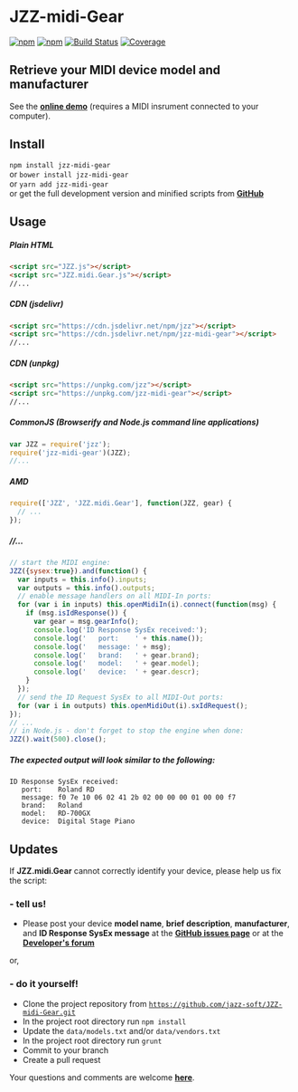 # JZZ-midi-Gear

[![npm](https://img.shields.io/npm/v/jzz-midi-gear.svg)](https://www.npmjs.com/package/jzz-midi-gear)
[![npm](https://img.shields.io/npm/dt/jzz-midi-gear.svg)](https://www.npmjs.com/package/jzz-midi-gear)
[![Build Status](https://travis-ci.com/jazz-soft/JZZ-midi-Gear.svg?branch=master)](https://travis-ci.com/jazz-soft/JZZ-midi-Gear)
[![Coverage](https://coveralls.io/repos/github/jazz-soft/JZZ-midi-Gear/badge.svg?branch=master)](https://coveralls.io/github/jazz-soft/JZZ-midi-Gear?branch=master)

## Retrieve your MIDI device model and manufacturer

See the [**online demo**](https://jazz-soft.github.io/modules/gear/index.html)
(requires a MIDI insrument connected to your computer).

## Install

`npm install jzz-midi-gear`  
or `bower install jzz-midi-gear`  
or `yarn add jzz-midi-gear`  
or get the full development version and minified scripts from [**GitHub**](https://github.com/jazz-soft/JZZ-midi-Gear)

## Usage

##### Plain HTML

```html
<script src="JZZ.js"></script>
<script src="JZZ.midi.Gear.js"></script>
//...
```

##### CDN (jsdelivr)

```html
<script src="https://cdn.jsdelivr.net/npm/jzz"></script>
<script src="https://cdn.jsdelivr.net/npm/jzz-midi-gear"></script>
//...
```

##### CDN (unpkg)

```html
<script src="https://unpkg.com/jzz"></script>
<script src="https://unpkg.com/jzz-midi-gear"></script>
//...
```

##### CommonJS (Browserify and Node.js command line applications)

```js
var JZZ = require('jzz');
require('jzz-midi-gear')(JZZ);
//...
```

##### AMD

```js
require(['JZZ', 'JZZ.midi.Gear'], function(JZZ, gear) {
  // ...
});
```

##### //...

```js
// start the MIDI engine:
JZZ({sysex:true}).and(function() {
  var inputs = this.info().inputs;
  var outputs = this.info().outputs;
  // enable message handlers on all MIDI-In ports:
  for (var i in inputs) this.openMidiIn(i).connect(function(msg) {
    if (msg.isIdResponse()) {
      var gear = msg.gearInfo();
      console.log('ID Response SysEx received:');
      console.log('   port:    ' + this.name());
      console.log('   message: ' + msg);
      console.log('   brand:   ' + gear.brand);
      console.log('   model:   ' + gear.model);
      console.log('   device:  ' + gear.descr);
    }
  });
  // send the ID Request SysEx to all MIDI-Out ports:
  for (var i in outputs) this.openMidiOut(i).sxIdRequest();
});
// ...
// in Node.js - don't forget to stop the engine when done:
JZZ().wait(500).close();
```

##### The expected output will look similar to the following:

```
ID Response SysEx received:
   port:    Roland RD
   message: f0 7e 10 06 02 41 2b 02 00 00 00 01 00 00 f7
   brand:   Roland
   model:   RD-700GX
   device:  Digital Stage Piano
```

## Updates

If **JZZ.midi.Gear** cannot correctly identify your device, please help us fix the script:

### - tell us!
* Please post your device **model name**, **brief description**, **manufacturer**, and **ID Response SysEx message**
at the [**GitHub issues page**](https://github.com/jazz-soft/JZZ-midi-Gear/issues)
or at the [**Developer's forum**](https://jazz-soft.org)

or,

### - do it yourself!
* Clone the project repository from [`https://github.com/jazz-soft/JZZ-midi-Gear.git`](https://github.com/jazz-soft/JZZ-midi-Gear)
* In the project root directory run `npm install`
* Update the `data/models.txt` and/or `data/vendors.txt`
* In the project root directory run `grunt`
* Commit to your branch
* Create a pull request

Your questions and comments are welcome [**here**](https://jazz-soft.org).
